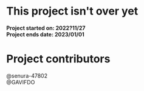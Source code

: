 # This project isn't over yet 
**Project started on: 2022?11/27**<br>
**Project ends date: 2023/01/01**

# Project contributors
@senura-47802<br>
@GAVIFDO
